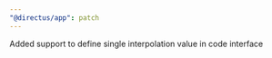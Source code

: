 ```yaml
---
"@directus/app": patch
---
```


Added support to define single interpolation value in code interface
